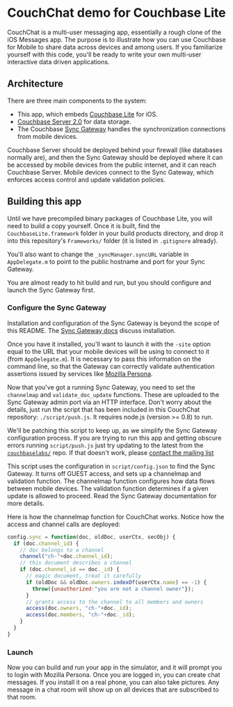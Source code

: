 # CouchChat demo for Couchbase Lite

CouchChat is a multi-user messaging app, essentially a rough clone of the iOS Messages app. The purpose is to illustrate how you can use Couchbase for Mobile to share data across devices and among users. If you familiarize yourself with this code, you'll be ready to write your own multi-user interactive data driven applications.

## Architecture

There are three main components to the system:

* This app, which embeds [Couchbase Lite]() for iOS.
* [Couchbase Server 2.0]() for data storage.
* The Couchbase [Sync Gateway]() handles the synchronization connections from mobile devices.

Couchbase Server should be deployed behind your firewall (like databases normally are), and then the Sync Gateway should be deployed where it can be accessed by mobile devices from the public internet, and it can reach Couchbase Server. Mobile devices connect to the Sync Gateway, which enforces access control and update validation policies.

## Building this app

Until we have precompiled binary packages of Couchbase Lite, you will need to build a copy yourself. Once it is built, find the `CouchbaseLite.framework` folder in your build products directory, and drop it into this repository's `Frameworks/` folder (it is listed in `.gitignore` already).

You'll also want to change the `_syncManager.syncURL` variable in `AppDelegate.m` to point to the public hostname and port for your Sync Gateway.

You are almost ready to hit build and run, but you should configure and launch the Sync Gateway first.

### Configure the Sync Gateway

Installation and configuration of the Sync Gateway is beyond the scope of this README. The [Sync Gateway docs](https://github.com/couchbaselabs/sync_gateway) discuss installation.

Once you have it installed, you'll want to launch it with the `-site` option equal to the URL that your mobile devices will be using to connect to it (from `AppDelegate.m`). It is necessary to pass this information on the command line, so that the Gateway can correctly validate authentication assertions issued by services like [Mozilla Persona]().

Now that you've got a running Sync Gateway, you need to set the `channelmap` and `validate_doc_update` functions. These are uploaded to the Sync Gateway admin port via an HTTP interface. Don't worry about the details, just run the script that has been included in this CouchChat repository: `./script/push.js`. It requires node.js (version >= 0.8) to run.

We'll be patching this script to keep up, as we simplify the Sync Gateway configuration process. If you are trying to run this app and getting obscure errors running `script/push.js` just try updating to the latest from the [`couchbaselabs/`](https://github.com/couchbaselabs/CouchChat-iOS) repo. If that doesn't work, please [contact the mailing list](https://groups.google.com/forum/#!forum/mobile-couchbase)

This script uses the configuration in `script/config.json` to find the Sync Gateway. It turns off GUEST access, and sets up a channelmap and validation function. The channelmap function configures how data flows between mobile devices. The validation function determines if a given update is allowed to proceed. Read the Sync Gateway documentation for more details.

Here is how the channelmap function for CouchChat works. Notice how the access and channel calls are deployed:

```javascript
config.sync = function(doc, oldDoc, userCtx, secObj) {
  if (doc.channel_id) {
    // doc belongs to a channel
    channel("ch-"+doc.channel_id);
    // this document describes a channel
    if (doc.channel_id == doc._id) {
      // magic document, treat it carefully
      if (oldDoc && oldDoc.owners.indexOf(userCtx.name) == -1) {
        throw({unauthorized:"you are not a channel owner"});
      }
      // grants access to the channel to all members and owners
      access(doc.owners, "ch-"+doc._id);
      access(doc.members, "ch-"+doc._id);
    }
  }
}
```



### Launch

Now you can build and run your app in the simulator, and it will prompt you to login with Mozilla Persona. Once you are logged in, you can create chat messages. If you install it on a real phone, you can also take pictures. Any message in a chat room will show up on all devices that are subscribed to that room.




